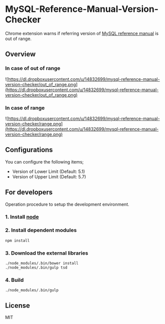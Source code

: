 # MySQL-Reference-Manual-Version-Checker

Chrome extension warns if referring version of [MySQL reference manual](http://dev.mysql.com/doc/#manual) is out of range.

## Overview

### In case of out of range

![https://dl.dropboxusercontent.com/u/14832699/mysql-reference-manual-version-checker/out_of_range.png](https://dl.dropboxusercontent.com/u/14832699/mysql-reference-manual-version-checker/out_of_range.png)

### In case of range

![https://dl.dropboxusercontent.com/u/14832699/mysql-reference-manual-version-checker/range.png](https://dl.dropboxusercontent.com/u/14832699/mysql-reference-manual-version-checker/range.png)

## Configurations

You can configure the following items;

- Version of Lower Limit (Default: 5.1)
- Version of Upper Limit (Default: 5.7)

## For developers

Operation procedure to setup the development environment.

### 1. Install [node](http://nodejs.org/)

### 2. Install dependent modules

```
npm install
```

### 3. Download the external libraries

```
./node_modules/.bin/bower install
./node_modules/.bin/gulp tsd
```

### 4. Build

```
./node_modules/.bin/gulp
```

## License

MIT

